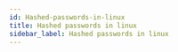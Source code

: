 ```yaml
---
id: Hashed-passwords-in-linux
title: Hashed passwords in linux
sidebar_label: Hashed passwords in linux
---
```



##
